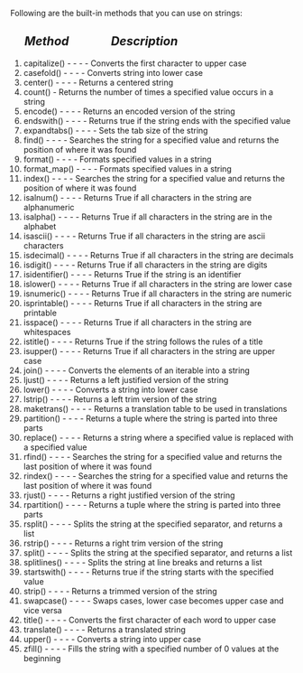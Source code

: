 Following are the built-in methods that you can use on strings:

## &nbsp;&nbsp;&nbsp;&nbsp;&nbsp;*Method*&nbsp;&nbsp;&nbsp;&nbsp;&nbsp;&nbsp;&nbsp;&nbsp;&nbsp;&nbsp;&nbsp;&nbsp;&nbsp;&nbsp;&nbsp;*Description*

1. capitalize() - - - - Converts the first character to upper case
2. casefold() - - - - Converts string into lower case
3. center() - - - - Returns a centered string
4. count() - Returns the number of times a specified value occurs in a string
5. encode() - - - - Returns an encoded version of the string
6. endswith() - - - - Returns true if the string ends with the specified value
7. expandtabs() - - - - Sets the tab size of the string
8. find() - - - - Searches the string for a specified value and returns the position of where it was found
9. format() - - - - Formats specified values in a string
10. format_map() - - - - Formats specified values in a string
11. index() - - - - Searches the string for a specified value and returns the position of where it was found
12. isalnum() - - - - Returns True if all characters in the string are alphanumeric
13. isalpha() - - - - Returns True if all characters in the string are in the alphabet
14. isascii() - - - - Returns True if all characters in the string are ascii characters
15. isdecimal() - - - - Returns True if all characters in the string are decimals
16. isdigit() - - - - Returns True if all characters in the string are digits
17. isidentifier() - - - - Returns True if the string is an identifier
18. islower() - - - - Returns True if all characters in the string are lower case
19. isnumeric() - - - - Returns True if all characters in the string are numeric
20. isprintable() - - - - Returns True if all characters in the string are printable
21. isspace() - - - - Returns True if all characters in the string are whitespaces
22. istitle() - - - - Returns True if the string follows the rules of a title
23. isupper() - - - - Returns True if all characters in the string are upper case
24. join() - - - - Converts the elements of an iterable into a string
25. ljust() - - - - Returns a left justified version of the string
26. lower() - - - - Converts a string into lower case
27. lstrip() - - - - Returns a left trim version of the string
28. maketrans() - - - - Returns a translation table to be used in translations
29. partition() - - - - Returns a tuple where the string is parted into three parts
30. replace() - - - - Returns a string where a specified value is replaced with a specified value
31. rfind() - - - - Searches the string for a specified value and returns the last position of where it was found
32. rindex() - - - - Searches the string for a specified value and returns the last position of where it was found
33. rjust() - - - - Returns a right justified version of the string
34. rpartition() - - - - Returns a tuple where the string is parted into three parts
35. rsplit() - - - - Splits the string at the specified separator, and returns a list
36. rstrip() - - - - Returns a right trim version of the string
37. split() - - - - Splits the string at the specified separator, and returns a list
38. splitlines() - - - - Splits the string at line breaks and returns a list
39. startswith() - - - - Returns true if the string starts with the specified value
40. strip() - - - - Returns a trimmed version of the string
41. swapcase() - - - - Swaps cases, lower case becomes upper case and vice versa
42. title() - - - - Converts the first character of each word to upper case
43. translate() - - - - Returns a translated string
44. upper() - - - - Converts a string into upper case
45. zfill() - - - - Fills the string with a specified number of 0 values at the beginning